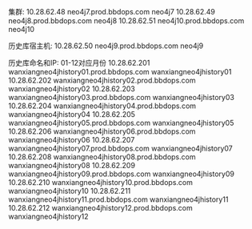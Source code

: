 集群:
10.28.62.48 neo4j7.prod.bbdops.com neo4j7
10.28.62.49 neo4j8.prod.bbdops.com neo4j8
10.28.62.51 neo4j10.prod.bbdops.com neo4j10

历史库宿主机:
10.28.62.50 neo4j9.prod.bbdops.com neo4j9

历史库命名和IP:  01-12对应月份
10.28.62.201	wanxiangneo4jhistory01.prod.bbdops.com  wanxiangneo4jhistory01
10.28.62.202	wanxiangneo4jhistory02.prod.bbdops.com  wanxiangneo4jhistory02
10.28.62.203	wanxiangneo4jhistory03.prod.bbdops.com  wanxiangneo4jhistory03
10.28.62.204	wanxiangneo4jhistory04.prod.bbdops.com  wanxiangneo4jhistory04
10.28.62.205	wanxiangneo4jhistory05.prod.bbdops.com  wanxiangneo4jhistory05
10.28.62.206	wanxiangneo4jhistory06.prod.bbdops.com  wanxiangneo4jhistory06
10.28.62.207	wanxiangneo4jhistory07.prod.bbdops.com  wanxiangneo4jhistory07
10.28.62.208	wanxiangneo4jhistory08.prod.bbdops.com  wanxiangneo4jhistory08
10.28.62.209	wanxiangneo4jhistory09.prod.bbdops.com  wanxiangneo4jhistory09
10.28.62.210	wanxiangneo4jhistory10.prod.bbdops.com  wanxiangneo4jhistory10
10.28.62.211	wanxiangneo4jhistory11.prod.bbdops.com  wanxiangneo4jhistory11
10.28.62.212	wanxiangneo4jhistory12.prod.bbdops.com  wanxiangneo4jhistory12
